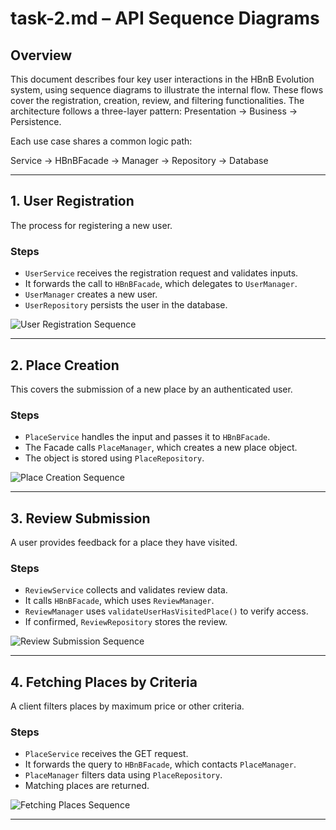 
# task-2.md – API Sequence Diagrams

## Overview

This document describes four key user interactions in the HBnB Evolution system, using sequence diagrams to illustrate the internal flow. These flows cover the registration, creation, review, and filtering functionalities. The architecture follows a three-layer pattern: Presentation → Business → Persistence.

Each use case shares a common logic path:

Service → HBnBFacade → Manager → Repository → Database

---

## 1. User Registration

The process for registering a new user.

### Steps
- `UserService` receives the registration request and validates inputs.
- It forwards the call to `HBnBFacade`, which delegates to `UserManager`.
- `UserManager` creates a new user.
- `UserRepository` persists the user in the database.

![User Registration Sequence](https://github.com/user-attachments/assets/4a9dda9d-ee52-463c-8753-2a4a413dc4c6)

---

## 2. Place Creation

This covers the submission of a new place by an authenticated user.

### Steps
- `PlaceService` handles the input and passes it to `HBnBFacade`.
- The Facade calls `PlaceManager`, which creates a new place object.
- The object is stored using `PlaceRepository`.

![Place Creation Sequence](https://github.com/user-attachments/assets/1a9113cc-4e77-4a75-92e0-cef352c89dd9)

---

## 3. Review Submission

A user provides feedback for a place they have visited.

### Steps
- `ReviewService` collects and validates review data.
- It calls `HBnBFacade`, which uses `ReviewManager`.
- `ReviewManager` uses `validateUserHasVisitedPlace()` to verify access.
- If confirmed, `ReviewRepository` stores the review.

![Review Submission Sequence](https://github.com/user-attachments/assets/f7c8d85f-d265-49ca-9cce-eca7afe6679f)

---

## 4. Fetching Places by Criteria

A client filters places by maximum price or other criteria.

### Steps
- `PlaceService` receives the GET request.
- It forwards the query to `HBnBFacade`, which contacts `PlaceManager`.
- `PlaceManager` filters data using `PlaceRepository`.
- Matching places are returned.

![Fetching Places Sequence](https://github.com/user-attachments/assets/62f0f07c-34cd-4a9f-8ce2-5cf1cc72180e)

---

